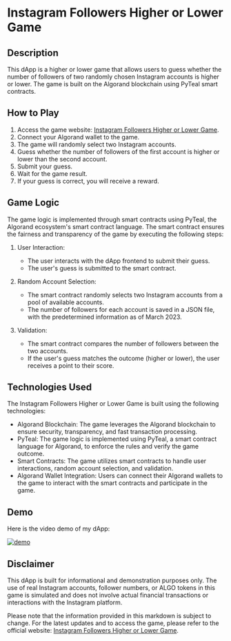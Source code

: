 # Instagram Followers Higher or Lower Game

## Description
This dApp is a higher or lower game that allows users to guess whether the number of followers of two randomly chosen Instagram accounts is higher or lower. The game is built on the Algorand blockchain using PyTeal smart contracts.

## How to Play
1. Access the game website: [Instagram Followers Higher or Lower Game](https://algorand-hl-game.vercel.app/).
2. Connect your Algorand wallet to the game.
3. The game will randomly select two Instagram accounts.
4. Guess whether the number of followers of the first account is higher or lower than the second account.
5. Submit your guess.
6. Wait for the game result.
7. If your guess is correct, you will receive a reward.

## Game Logic
The game logic is implemented through smart contracts using PyTeal, the Algorand ecosystem's smart contract language. The smart contract ensures the fairness and transparency of the game by executing the following steps:

1. User Interaction:
   - The user interacts with the dApp frontend to submit their guess.
   - The user's guess is submitted to the smart contract.

2. Random Account Selection:
   - The smart contract randomly selects two Instagram accounts from a pool of available accounts.
   - The number of followers for each account is saved in a JSON file, with the predetermined information as of March 2023.

3. Validation:
   - The smart contract compares the number of followers between the two accounts.
   - If the user's guess matches the outcome (higher or lower), the user receives a point to their score.

## Technologies Used
The Instagram Followers Higher or Lower Game is built using the following technologies:

- Algorand Blockchain: The game leverages the Algorand blockchain to ensure security, transparency, and fast transaction processing.
- PyTeal: The game logic is implemented using PyTeal, a smart contract language for Algorand, to enforce the rules and verify the game outcome.
- Smart Contracts: The game utilizes smart contracts to handle user interactions, random account selection, and validation.
- Algorand Wallet Integration: Users can connect their Algorand wallets to the game to interact with the smart contracts and participate in the game.

## Demo
Here is the video demo of my dApp:

[![demo](https://drive.google.com/file/d/1g7lopFXwAhMO1KVd_HBguQOch6b6A2as/view)](https://drive.google.com/file/d/1g7lopFXwAhMO1KVd_HBguQOch6b6A2as/view)

## Disclaimer
This dApp is built for informational and demonstration purposes only. The use of real Instagram accounts, follower numbers, or ALGO tokens in this game is simulated and does not involve actual financial transactions or interactions with the Instagram platform.

Please note that the information provided in this markdown is subject to change. For the latest updates and to access the game, please refer to the official website: [Instagram Followers Higher or Lower Game](https://algorand-hl-game.vercel.app/).
